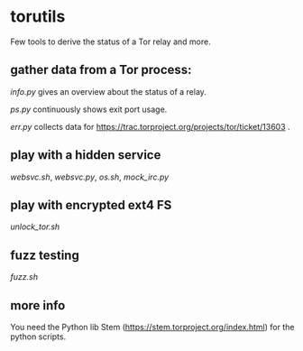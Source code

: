 # torutils
Few tools to derive the status of a Tor relay and more.

## gather data from a Tor process:

*info.py* gives an overview about the status of a relay.

*ps.py* continuously shows exit port usage.

*err.py* collects data for https://trac.torproject.org/projects/tor/ticket/13603 .

##  play with a hidden service

*websvc.sh*, *websvc.py*, *os.sh*, *mock_irc.py*

## play with encrypted ext4 FS

*unlock_tor.sh*

## fuzz testing

*fuzz.sh*

## more info
You need the Python lib Stem (https://stem.torproject.org/index.html) for the python scripts.

